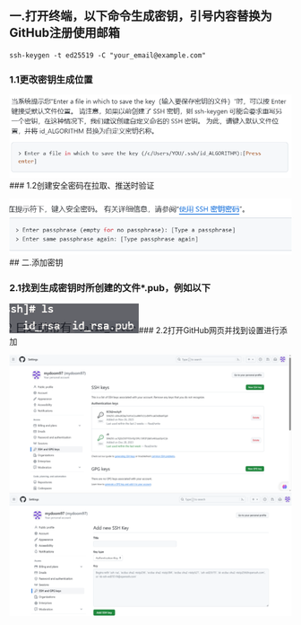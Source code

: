 ## 一.打开终端，以下命令生成密钥，引号内容替换为GitHub注册使用邮箱

```shell
ssh-keygen -t ed25519 -C "your_email@example.com"
```

### 1.1更改密钥生成位置

![](./assets/No-125-GitHub生成密钥.png)### 1.2创建安全密码在拉取、推送时验证

![](./assets/No-214-github生成密钥时使用安全密码.png)## 二.添加密钥

### 2.1找到生成密钥时所创建的文件*.pub，例如以下

![](./assets/No-322-GitHub密钥文件.png)### 2.2打开GitHub网页并找到设置进行添加

![](./assets/No-415-GitHub添加密钥1.png)![](./assets/No-480-GitHub添加密钥2.png)